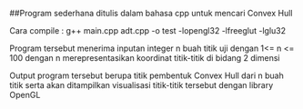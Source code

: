 ##Program sederhana ditulis dalam bahasa cpp untuk mencari Convex Hull

Cara compile : g++ main.cpp adt.cpp -o test -lopengl32 -lfreeglut -lglu32

Program tersebut menerima inputan integer n buah titik uji dengan 1<= n <= 100
dengan n merepresentasikan koordinat titik-titik di bidang 2 dimensi

Output program tersebut berupa titik pembentuk Convex Hull dari n buah titik
serta akan ditampilkan visualisasi titik-titik tersebut dengan library OpenGL  

